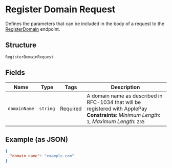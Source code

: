 
# Register Domain Request

Defines the parameters that can be included in the body of
a request to the [RegisterDomain](#endpoint-registerdomain) endpoint.

## Structure

`RegisterDomainRequest`

## Fields

| Name | Type | Tags | Description |
|  --- | --- | --- | --- |
| `domainName` | `string` | Required | A domain name as described in RFC-1034 that will be registered with ApplePay<br>**Constraints**: *Minimum Length*: `1`, *Maximum Length*: `255` |

## Example (as JSON)

```json
{
  "domain_name": "example.com"
}
```

